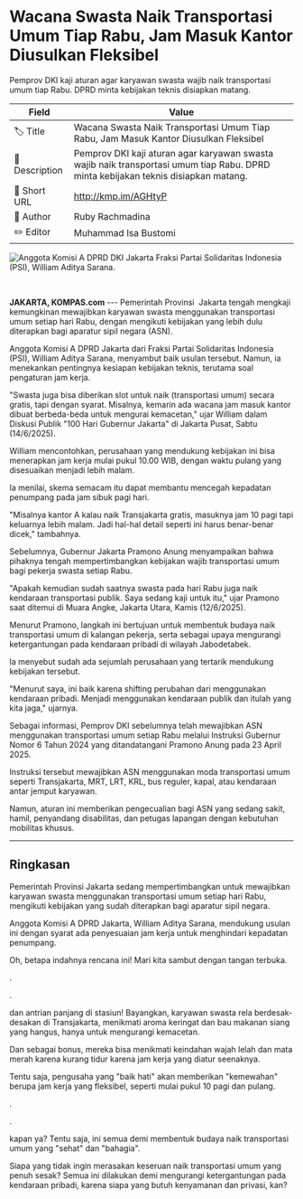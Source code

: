 # Wacana Swasta Naik Transportasi Umum Tiap Rabu, Jam Masuk Kantor Diusulkan Fleksibel

Pemprov DKI kaji aturan agar karyawan swasta wajib naik transportasi umum tiap Rabu. DPRD minta kebijakan teknis disiapkan matang.

| Field         | Value                                                       |
|---------------|-------------------------------------------------------------|
| 🏷️ Title       | Wacana Swasta Naik Transportasi Umum Tiap Rabu, Jam Masuk Kantor Diusulkan Fleksibel |
| 📝 Description | Pemprov DKI kaji aturan agar karyawan swasta wajib naik transportasi umum tiap Rabu. DPRD minta kebijakan teknis disiapkan matang. |
| 🔗 Short URL   | http://kmp.im/AGHtyP |
| 👤 Author      | Ruby Rachmadina |
| ✏️ Editor      | Muhammad Isa Bustomi |

![Anggota Komisi A DPRD DKI Jakarta Fraksi Partai Solidaritas Indonesia (PSI), William Aditya Sarana.](https://asset.kompas.com/crops/oCuHZpIAxBs-rwAbZS5ELQlHHNY=/0x0:0x0/750x500/data/photo/2025/06/14/684d67cca172d.jpeg)

 

**JAKARTA, KOMPAS.com** --- Pemerintah Provinsi  Jakarta tengah mengkaji kemungkinan mewajibkan karyawan swasta menggunakan transportasi umum setiap hari Rabu, dengan mengikuti kebijakan yang lebih dulu diterapkan bagi aparatur sipil negara (ASN).

Anggota Komisi A DPRD Jakarta dari Fraksi Partai Solidaritas Indonesia (PSI), William Aditya Sarana, menyambut baik usulan tersebut. Namun, ia menekankan pentingnya kesiapan kebijakan teknis, terutama soal pengaturan jam kerja.

"Swasta juga bisa diberikan slot untuk naik (transportasi umum) secara gratis, tapi dengan syarat. Misalnya, kemarin ada wacana jam masuk kantor dibuat berbeda-beda untuk mengurai kemacetan," ujar William dalam Diskusi Publik "100 Hari Gubernur Jakarta" di Jakarta Pusat, Sabtu (14/6/2025).

William mencontohkan, perusahaan yang mendukung kebijakan ini bisa menerapkan jam kerja mulai pukul 10.00 WIB, dengan waktu pulang yang disesuaikan menjadi lebih malam.

Ia menilai, skema semacam itu dapat membantu mencegah kepadatan penumpang pada jam sibuk pagi hari.

"Misalnya kantor A kalau naik Transjakarta gratis, masuknya jam 10 pagi tapi keluarnya lebih malam. Jadi hal-hal detail seperti ini harus benar-benar dicek," tambahnya.

Sebelumnya, Gubernur Jakarta Pramono Anung menyampaikan bahwa pihaknya tengah mempertimbangkan kebijakan wajib transportasi umum bagi pekerja swasta setiap Rabu.

"Apakah kemudian sudah saatnya swasta pada hari Rabu juga naik kendaraan transportasi publik. Saya sedang kaji untuk itu," ujar Pramono saat ditemui di Muara Angke, Jakarta Utara, Kamis (12/6/2025).

Menurut Pramono, langkah ini bertujuan untuk membentuk budaya naik transportasi umum di kalangan pekerja, serta sebagai upaya mengurangi ketergantungan pada kendaraan pribadi di wilayah Jabodetabek.

Ia menyebut sudah ada sejumlah perusahaan yang tertarik mendukung kebijakan tersebut.

"Menurut saya, ini baik karena shifting perubahan dari menggunakan kendaraan pribadi. Menjadi menggunakan kendaraan publik dan itulah yang kita jaga," ujarnya.

Sebagai informasi, Pemprov DKI sebelumnya telah mewajibkan ASN menggunakan transportasi umum setiap Rabu melalui Instruksi Gubernur Nomor 6 Tahun 2024 yang ditandatangani Pramono Anung pada 23 April 2025.

Instruksi tersebut mewajibkan ASN menggunakan moda transportasi umum seperti Transjakarta, MRT, LRT, KRL, bus reguler, kapal, atau kendaraan antar jemput karyawan.

Namun, aturan ini memberikan pengecualian bagi ASN yang sedang sakit, hamil, penyandang disabilitas, dan petugas lapangan dengan kebutuhan mobilitas khusus.

---
## Ringkasan

Pemerintah Provinsi Jakarta sedang mempertimbangkan untuk mewajibkan karyawan swasta menggunakan transportasi umum setiap hari Rabu, mengikuti kebijakan yang sudah diterapkan bagi aparatur sipil negara.

 Anggota Komisi A DPRD Jakarta, William Aditya Sarana, mendukung usulan ini dengan syarat ada penyesuaian jam kerja untuk menghindari kepadatan penumpang.



Oh, betapa indahnya rencana ini! Mari kita sambut dengan tangan terbuka.

.

.

dan antrian panjang di stasiun! Bayangkan, karyawan swasta rela berdesak-desakan di Transjakarta, menikmati aroma keringat dan bau makanan siang yang hangus, hanya untuk mengurangi kemacetan.

 Dan sebagai bonus, mereka bisa menikmati keindahan wajah lelah dan mata merah karena kurang tidur karena jam kerja yang diatur seenaknya.

 Tentu saja, pengusaha yang "baik hati" akan memberikan "kemewahan" berupa jam kerja yang fleksibel, seperti mulai pukul 10 pagi dan pulang.

.

.

kapan ya? Tentu saja, ini semua demi membentuk budaya naik transportasi umum yang "sehat" dan "bahagia".

 Siapa yang tidak ingin merasakan keseruan naik transportasi umum yang penuh sesak? Semua ini dilakukan demi mengurangi ketergantungan pada kendaraan pribadi, karena siapa yang butuh kenyamanan dan privasi, kan?

